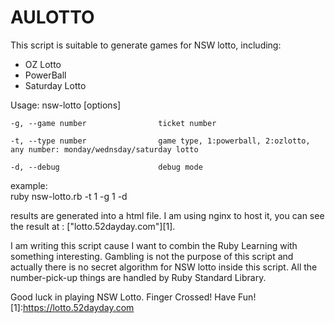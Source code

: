 # AULOTTO
This script is suitable to generate games for NSW lotto, including:
  - OZ Lotto
  - PowerBall
  - Saturday Lotto
  
Usage: nsw-lotto [options]

    -g, --game number                ticket number
    
    -t, --type number                game type, 1:powerball, 2:ozlotto, any number: monday/wednsday/saturday lotto

    -d, --debug                      debug mode  
    

example:    
ruby nsw-lotto.rb -t 1 -g 1 -d

results are generated into a html file. I am using nginx to host it, you can see the result at : ["lotto.52dayday.com"][1].

I am writing this script cause I want to combin the Ruby Learning with something interesting. 
Gambling is not the purpose of this script and actually there is no secret algorithm for NSW lotto inside this script.
All the number-pick-up things are handled by Ruby Standard Library.

Good luck in playing NSW Lotto. Finger Crossed! Have Fun!
[1]:https://lotto.52dayday.com
